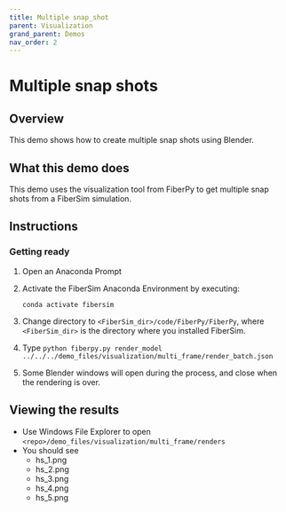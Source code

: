 ```yaml
---
title: Multiple snap_shot
parent: Visualization
grand_parent: Demos
nav_order: 2
---
```


# Multiple snap shots

## Overview

This demo shows how to create multiple snap shots using Blender.

## What this demo does

This demo uses the visualization tool from FiberPy to get multiple snap shots from a FiberSim simulation.

## Instructions

### Getting ready

1. Open an Anaconda Prompt
2. Activate the FiberSim Anaconda Environment by executing:
    ```
    conda activate fibersim
    ```
3. Change directory to `<FiberSim_dir>/code/FiberPy/FiberPy`, where `<FiberSim_dir>` is the directory where you installed FiberSim.

4. Type `python fiberpy.py render_model ../../../demo_files/visualization/multi_frame/render_batch.json`

5. Some Blender windows will open during the process, and close when the rendering is over.

## Viewing the results

+ Use Windows File Explorer to open `<repo>/demo_files/visualization/multi_frame/renders`
+ You should see
  + hs_1.png
  + hs_2.png
  + hs_3.png
  + hs_4.png
  + hs_5.png
  
